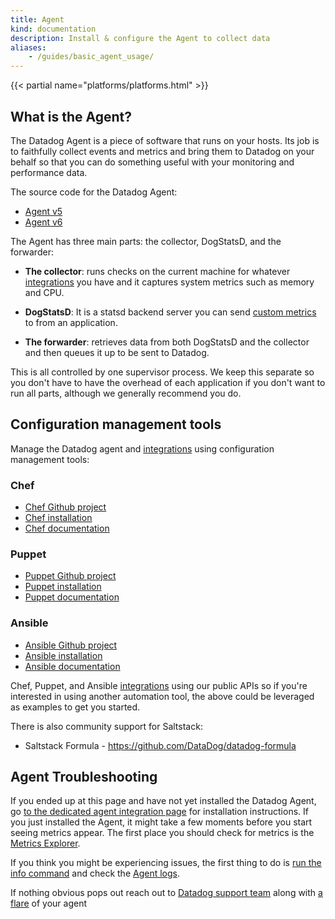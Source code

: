 ```yaml
---
title: Agent
kind: documentation
description: Install & configure the Agent to collect data
aliases:
    - /guides/basic_agent_usage/
---
```


{{< partial name="platforms/platforms.html" >}}

## What is the Agent?

The Datadog Agent is a piece of software that runs on your hosts. Its job is to faithfully collect events and metrics and bring them to Datadog on
your behalf so that you can do something useful with your monitoring and performance data.

The source code for the Datadog Agent: 

* [Agent v5](https://github.com/DataDog/dd-agent)
* [Agent v6](https://github.com/DataDog/datadog-agent)

The Agent has three main parts: the collector, DogStatsD, and the forwarder:

* **The collector**: runs checks on the current machine for whatever [integrations](/integrations) you have and it captures system metrics such as memory and CPU.

* **DogStatsD**: It is a statsd backend server you can send [custom metrics](/getting_started/custom_metrics/) to from an application.

* **The forwarder**: retrieves data from both DogStatsD and the collector and then queues it up to be sent to Datadog.

This is all controlled by one supervisor process. We keep this separate so you don't have to have the overhead of each application if you don't want to run all parts, although we generally recommend you do.

## Configuration management tools

Manage the Datadog agent and [integrations](/integrations) using configuration management tools:

### Chef
* [Chef Github project](https://github.com/DataDog/chef-datadog)
* [Chef installation](https://app.datadoghq.com/account/settings#integrations/chef)
* [Chef documentation](/integrations/chef)

### Puppet
* [Puppet Github project](https://github.com/DataDog/puppet-datadog-agent)
* [Puppet installation](https://app.datadoghq.com/account/settings#integrations/puppet)
* [Puppet documentation](/integrations/puppet)

### Ansible
* [Ansible Github project](https://github.com/DataDog/ansible-datadog)
* [Ansible installation](https://app.datadoghq.com/account/settings#agent/ansible)
* [Ansible documentation](/integrations/ansible/)

Chef, Puppet, and Ansible [integrations](/integrations) using our public APIs so if you're interested in using another automation tool, the above could be leveraged as examples to get you started.

There is also community support for Saltstack:

* Saltstack Formula - https://github.com/DataDog/datadog-formula

## Agent Troubleshooting

If you ended up at this page and have not yet installed the Datadog Agent, go [to the dedicated agent integration page](https://app.datadoghq.com/account/settings#agent) for installation instructions. If you just installed the Agent, it might take a few moments before you start seeing metrics appear. The first place you should check for metrics is the [Metrics Explorer](https://app.datadoghq.com/metric/explorer).

If you think you might be experiencing issues, the first thing to do is [run the info command](/agent/faq/agent-status-and-information) and check the [Agent logs](/agent/faq/log-locations).

If nothing obvious pops out reach out to [Datadog support team](/help) along with [a flare](/agent/faq/send-logs-and-configs-to-datadog-via-flare-command) of your agent